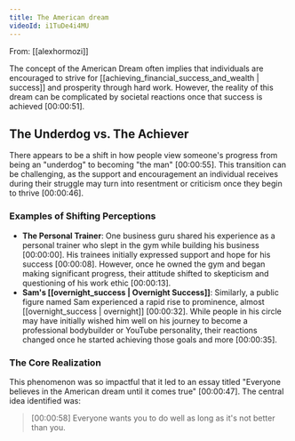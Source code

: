 ```yaml
---
title: The American dream
videoId: i1TuDe4i4MU
---
```


From: [[alexhormozi]] <br/> 

The concept of the American Dream often implies that individuals are encouraged to strive for [[achieving_financial_success_and_wealth | success]] and prosperity through hard work. However, the reality of this dream can be complicated by societal reactions once that success is achieved <a class="yt-timestamp" data-t="00:00:51">[00:00:51]</a>.

## The Underdog vs. The Achiever

There appears to be a shift in how people view someone's progress from being an "underdog" to becoming "the man" <a class="yt-timestamp" data-t="00:00:55">[00:00:55]</a>. This transition can be challenging, as the support and encouragement an individual receives during their struggle may turn into resentment or criticism once they begin to thrive <a class="yt-timestamp" data-t="00:00:46">[00:00:46]</a>.

### Examples of Shifting Perceptions

*   **The Personal Trainer**: One business guru shared his experience as a personal trainer who slept in the gym while building his business <a class="yt-timestamp" data-t="00:00:00">[00:00:00]</a>. His trainees initially expressed support and hope for his success <a class="yt-timestamp" data-t="00:00:08">[00:00:08]</a>. However, once he owned the gym and began making significant progress, their attitude shifted to skepticism and questioning of his work ethic <a class="yt-timestamp" data-t="00:00:13">[00:00:13]</a>.
*   **Sam's [[overnight_success | Overnight Success]]**: Similarly, a public figure named Sam experienced a rapid rise to prominence, almost [[overnight_success | overnight]] <a class="yt-timestamp" data-t="00:00:32">[00:00:32]</a>. While people in his circle may have initially wished him well on his journey to become a professional bodybuilder or YouTube personality, their reactions changed once he started achieving those goals and more <a class="yt-timestamp" data-t="00:00:35">[00:00:35]</a>.

### The Core Realization

This phenomenon was so impactful that it led to an essay titled "Everyone believes in the American dream until it comes true" <a class="yt-timestamp" data-t="00:00:47">[00:00:47]</a>. The central idea identified was:

> [00:00:58] Everyone wants you to do well as long as it's not better than you.